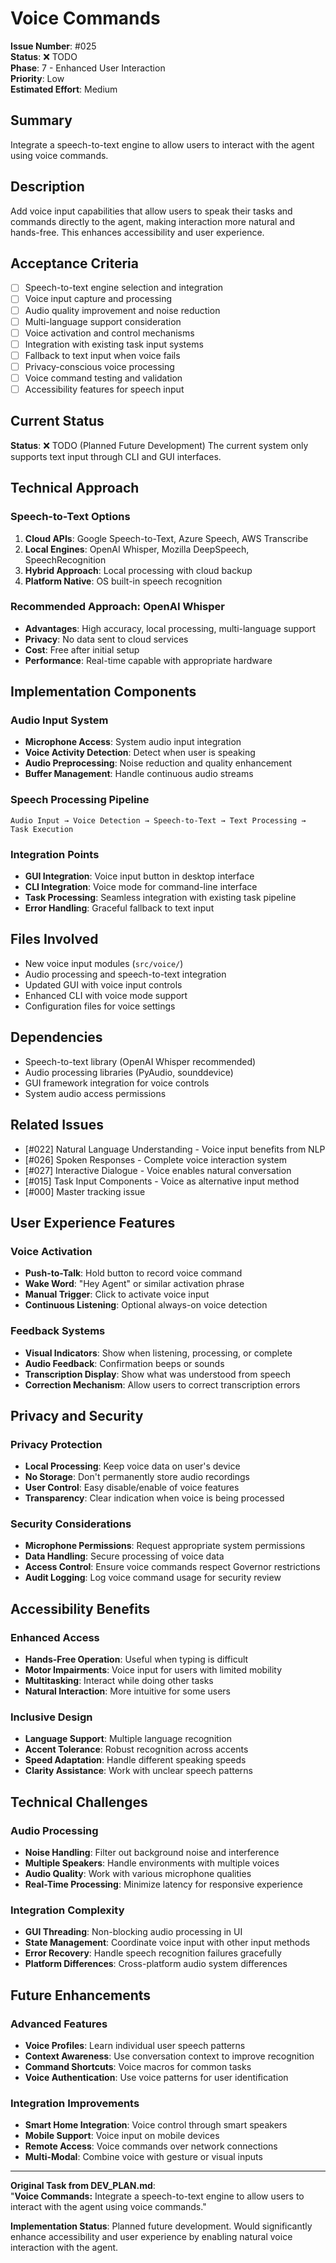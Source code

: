 # Voice Commands

**Issue Number**: #025  
**Status**: ❌ TODO  
**Phase**: 7 - Enhanced User Interaction  
**Priority**: Low  
**Estimated Effort**: Medium  

## Summary

Integrate a speech-to-text engine to allow users to interact with the agent using voice commands.

## Description

Add voice input capabilities that allow users to speak their tasks and commands directly to the agent, making interaction more natural and hands-free. This enhances accessibility and user experience.

## Acceptance Criteria

- [ ] Speech-to-text engine selection and integration
- [ ] Voice input capture and processing
- [ ] Audio quality improvement and noise reduction
- [ ] Multi-language support consideration  
- [ ] Voice activation and control mechanisms
- [ ] Integration with existing task input systems
- [ ] Fallback to text input when voice fails
- [ ] Privacy-conscious voice processing
- [ ] Voice command testing and validation
- [ ] Accessibility features for speech input

## Current Status

**Status**: ❌ TODO (Planned Future Development)
The current system only supports text input through CLI and GUI interfaces.

## Technical Approach

### Speech-to-Text Options
1. **Cloud APIs**: Google Speech-to-Text, Azure Speech, AWS Transcribe
2. **Local Engines**: OpenAI Whisper, Mozilla DeepSpeech, SpeechRecognition
3. **Hybrid Approach**: Local processing with cloud backup
4. **Platform Native**: OS built-in speech recognition

### Recommended Approach: OpenAI Whisper
- **Advantages**: High accuracy, local processing, multi-language support
- **Privacy**: No data sent to cloud services
- **Cost**: Free after initial setup
- **Performance**: Real-time capable with appropriate hardware

## Implementation Components

### Audio Input System
- **Microphone Access**: System audio input integration
- **Voice Activity Detection**: Detect when user is speaking
- **Audio Preprocessing**: Noise reduction and quality enhancement
- **Buffer Management**: Handle continuous audio streams

### Speech Processing Pipeline
```
Audio Input → Voice Detection → Speech-to-Text → Text Processing → Task Execution
```

### Integration Points
- **GUI Integration**: Voice input button in desktop interface
- **CLI Integration**: Voice mode for command-line interface
- **Task Processing**: Seamless integration with existing task pipeline
- **Error Handling**: Graceful fallback to text input

## Files Involved

- New voice input modules (`src/voice/`)
- Audio processing and speech-to-text integration
- Updated GUI with voice input controls
- Enhanced CLI with voice mode support
- Configuration files for voice settings

## Dependencies

- Speech-to-text library (OpenAI Whisper recommended)
- Audio processing libraries (PyAudio, sounddevice)
- GUI framework integration for voice controls
- System audio access permissions

## Related Issues

- [#022] Natural Language Understanding - Voice input benefits from NLP
- [#026] Spoken Responses - Complete voice interaction system
- [#027] Interactive Dialogue - Voice enables natural conversation
- [#015] Task Input Components - Voice as alternative input method
- [#000] Master tracking issue

## User Experience Features

### Voice Activation
- **Push-to-Talk**: Hold button to record voice command
- **Wake Word**: "Hey Agent" or similar activation phrase
- **Manual Trigger**: Click to activate voice input
- **Continuous Listening**: Optional always-on voice detection

### Feedback Systems
- **Visual Indicators**: Show when listening, processing, or complete
- **Audio Feedback**: Confirmation beeps or sounds
- **Transcription Display**: Show what was understood from speech
- **Correction Mechanism**: Allow users to correct transcription errors

## Privacy and Security

### Privacy Protection
- **Local Processing**: Keep voice data on user's device
- **No Storage**: Don't permanently store audio recordings
- **User Control**: Easy disable/enable of voice features
- **Transparency**: Clear indication when voice is being processed

### Security Considerations
- **Microphone Permissions**: Request appropriate system permissions
- **Data Handling**: Secure processing of voice data
- **Access Control**: Ensure voice commands respect Governor restrictions
- **Audit Logging**: Log voice command usage for security review

## Accessibility Benefits

### Enhanced Access
- **Hands-Free Operation**: Useful when typing is difficult
- **Motor Impairments**: Voice input for users with limited mobility
- **Multitasking**: Interact while doing other tasks
- **Natural Interaction**: More intuitive for some users

### Inclusive Design
- **Language Support**: Multiple language recognition
- **Accent Tolerance**: Robust recognition across accents
- **Speed Adaptation**: Handle different speaking speeds
- **Clarity Assistance**: Work with unclear speech patterns

## Technical Challenges

### Audio Processing
- **Noise Handling**: Filter out background noise and interference
- **Multiple Speakers**: Handle environments with multiple voices
- **Audio Quality**: Work with various microphone qualities
- **Real-Time Processing**: Minimize latency for responsive experience

### Integration Complexity
- **GUI Threading**: Non-blocking audio processing in UI
- **State Management**: Coordinate voice input with other input methods
- **Error Recovery**: Handle speech recognition failures gracefully
- **Platform Differences**: Cross-platform audio system differences

## Future Enhancements

### Advanced Features
- **Voice Profiles**: Learn individual user speech patterns
- **Context Awareness**: Use conversation context to improve recognition
- **Command Shortcuts**: Voice macros for common tasks
- **Voice Authentication**: Use voice patterns for user identification

### Integration Improvements
- **Smart Home Integration**: Voice control through smart speakers
- **Mobile Support**: Voice input on mobile devices
- **Remote Access**: Voice commands over network connections
- **Multi-Modal**: Combine voice with gesture or visual inputs

---

**Original Task from DEV_PLAN.md**:  
"**Voice Commands:** Integrate a speech-to-text engine to allow users to interact with the agent using voice commands."

**Implementation Status**: Planned future development. Would significantly enhance accessibility and user experience by enabling natural voice interaction with the agent.
